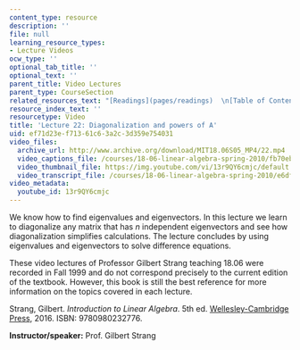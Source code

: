 ```yaml
---
content_type: resource
description: ''
file: null
learning_resource_types:
- Lecture Videos
ocw_type: ''
optional_tab_title: ''
optional_text: ''
parent_title: Video Lectures
parent_type: CourseSection
related_resources_text: "[Readings](pages/readings)  \n[Table of Contents](pages/readings#Table_of_Contents)"
resource_index_text: ''
resourcetype: Video
title: 'Lecture 22: Diagonalization and powers of A'
uid: ef71d23e-f713-61c6-3a2c-3d359e754031
video_files:
  archive_url: http://www.archive.org/download/MIT18.06S05_MP4/22.mp4
  video_captions_file: /courses/18-06-linear-algebra-spring-2010/fb70eb23877f533b968d54c1f7aabbaf_13r9QY6cmjc.vtt
  video_thumbnail_file: https://img.youtube.com/vi/13r9QY6cmjc/default.jpg
  video_transcript_file: /courses/18-06-linear-algebra-spring-2010/e6dfacf484d184018188a4e70f93db81_13r9QY6cmjc.pdf
video_metadata:
  youtube_id: 13r9QY6cmjc
---
```


We know how to find eigenvalues and eigenvectors. In this lecture we learn to diagonalize any matrix that has _n_ independent eigenvectors and see how diagonalization simplifies calculations. The lecture concludes by using eigenvalues and eigenvectors to solve difference equations.

These video lectures of Professor Gilbert Strang teaching 18.06 were recorded in Fall 1999 and do not correspond precisely to the current edition of the textbook. However, this book is still the best reference for more information on the topics covered in each lecture.

Strang, Gilbert. _Introduction to Linear Algebra_. 5th ed. [Wellesley-Cambridge Press](http://www.wellesleycambridge.com/), 2016. ISBN: 9780980232776.

**Instructor/speaker:** Prof. Gilbert Strang